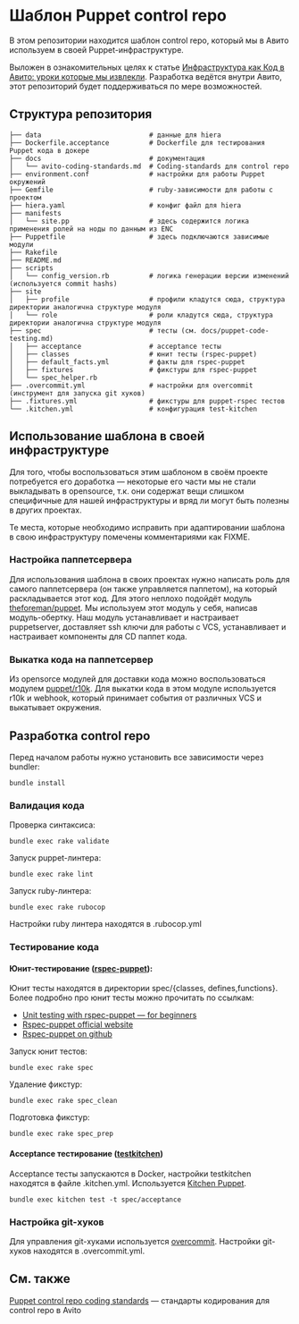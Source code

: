 # Шаблон Puppet control repo

В этом репозитории находится шаблон control repo, который мы в Авито используем в своей Puppet-инфраструктуре.

Выложен в ознакомительных целях к статье [Инфраструктура как Код в Авито: уроки которые мы извлекли](https://habr.com/ru/company/avito/blog/513008/). Разработка ведётся внутри Авито, этот репозиторий будет поддерживаться по мере возможностей.

## Структура репозитория

```
├── data                           # данные для hiera
├── Dockerfile.acceptance          # Dockerfile для тестирования Puppet кода в докере
├── docs                           # документация
│   └── avito-coding-standards.md  # Coding-standards для control repo
├── environment.conf               # настройки для работы Puppet окружений
├── Gemfile                        # ruby-зависимости для работы с проектом
├── hiera.yaml                     # конфиг файл для hiera
├── manifests
│   └── site.pp                    # здесь содержится логика применения ролей на ноды по данным из ENC
├── Puppetfile                     # здесь подключаются зависимые модули
├── Rakefile
├── README.md
├── scripts
│   └── config_version.rb          # логика генерации версии изменений (используется commit hashs)
├── site
│   ├── profile                    # профили кладутся сюда, структура директории аналогична структуре модуля
│   └── role                       # роли кладутся сюда, структура директории аналогична структуре модуля
├── spec                           # тесты (см. docs/puppet-code-testing.md)
│   ├── acceptance                 # acceptance тесты
│   ├── classes                    # юнит тесты (rspec-puppet)
│   ├── default_facts.yml          # факты для rspec-puppet
│   ├── fixtures                   # фикстуры для rspec-puppet
│   └── spec_helper.rb
├── .overcommit.yml                # настройки для overcommit (инструмент для запуска git хуков)
├── .fixtures.yml                  # фикстуры для puppet-rspec тестов
└── .kitchen.yml                   # конфигурация test-kitchen
```

## Использование шаблона в своей инфраструктуре

Для того, чтобы воспользоваться этим шаблоном в своём проекте потребуется его доработка — некоторые его части мы не стали выкладывать в opensource, т.к. они содержат вещи слишком специфичные для нашей инфраструктуры и вряд ли могут быть полезны в других проектах.

Те места, которые необходимо исправить при адаптировании шаблона в свою инфраструктуру помечены комментариями как FIXME.

### Настройка паппетсервера

Для использования шаблона в своих проектах нужно написать роль для самого паппетсервера (он также управляется паппетом), на который раскладывается этот код. Для этого неплохо подойдёт модуль [theforeman/puppet](https://forge.puppet.com/theforeman/puppet). Мы используем этот модуль у себя, написав модуль-обертку. Наш модуль устанавливает и настраивает puppetserver, доставляет ssh ключи для работы с VCS, устанавливает и настраивает компоненты для CD паппет кода. 

### Выкатка кода на паппетсервер

Из opensorce модулей для доставки кода можно воспользоваться модулем [puppet/r10k](https://forge.puppet.com/puppet/r10k). Для выкатки кода в этом модуле используется r10k и webhook, который принимает события от различных VCS и выкатывает окружения.

## Разработка control repo

Перед началом работы нужно установить все зависимости через bundler:

```
bundle install
```

### Валидация кода

Проверка синтаксиса:

```
bundle exec rake validate
```

Запуск puppet-линтера:

```
bundle exec rake lint
```

Запуск ruby-линтера:

```
bundle exec rake rubocop
```

Настройки ruby линтера находятся в .rubocop.yml

### Тестирование кода

#### Юнит-тестирование ([rspec-puppet](https://rspec-puppet.com)):

Юнит тесты находятся в директории spec/{classes, defines,functions}. Более подробно про юнит тесты можно прочитать по ссылкам:
- [Unit testing with rspec-puppet — for beginners](https://puppet.com/blog/unit-testing-rspec-puppet-for-beginners/)
- [Rspec-puppet official website](https://rspec-puppet.com/)
- [Rspec-puppet on github](https://github.com/rodjek/rspec-puppet)

Запуск юнит тестов:
```
bundle exec rake spec
```

Удаление фикстур:
```
bundle exec rake spec_clean
```

Подготовка фикстур:
```
bundle exec rake spec_prep
```

#### Acceptance тестирование ([testkitchen](https://github.com/test-kitchen/test-kitchen))

Acceptance тесты запускаются в Docker, настройки testkitchen находятся в файле .kitchen.yml.
Используется [Kitchen Puppet](https://github.com/neillturner/kitchen-puppet).

```
bundle exec kitchen test -t spec/acceptance
```

### Настройка git-хуков

Для управления git-хуками используется [overcommit](https://github.com/sds/overcommit).
Настройки git-хуков находятся в .overcommit.yml.


## См. также

[Puppet control repo coding standards](docs/avito-coding-standards.md) — стандарты кодирования для control repo в Avito
